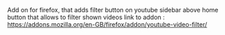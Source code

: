 Add on for firefox, that adds filter button on youtube sidebar  above home button that allows to filter shown videos
link to addon : https://addons.mozilla.org/en-GB/firefox/addon/youtube-video-filter/
